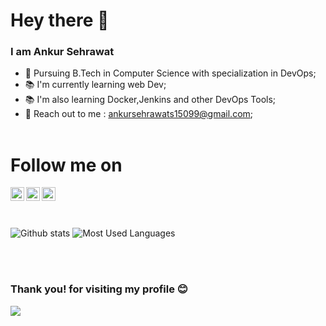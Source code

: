 # Hey there 👋

### I am Ankur Sehrawat

- 💸 Pursuing B.Tech in Computer Science with specialization in DevOps;
- 📚 I'm currently learning web Dev;
- 📚 I'm also learning Docker,Jenkins and other DevOps Tools;
- 📩 Reach out to me : ankursehrawats15099@gmail.com;
  <br>
  <br>

# Follow me on

<a href="https://twitter.com/AnkurSehrawat15">
  <img align="left" alt="Twitter" width="22px" src="https://cdn.jsdelivr.net/npm/simple-icons@v3/icons/twitter.svg" />
</a>

<a href="https://www.linkedin.com/in/ankur-sehrawat-312b961a3/">
  <img align="left" alt="Linkedin" width="22px" src="https://cdn.jsdelivr.net/npm/simple-icons@v3/icons/linkedin.svg" />
</a>

<a href="https://www.instagram.com/meankursehrawat/">
  <img align="left" alt="Instagram" width="22px" src="https://cdn.jsdelivr.net/npm/simple-icons@v3/icons/instagram.svg" />
</a>
<br>

<br>

<br>

![Github stats](https://github-readme-stats.vercel.app/api?username=Ankursehrawat15&show_icons=true&theme=dark)
![Most Used Languages](https://github-readme-stats.vercel.app/api/top-langs/?username=Ankursehrawat15&layout=compact&theme=dark)

<br>

<br>

### Thank you! for visiting my profile :blush:

 <a href="https://github.com/Ankursehrawat15/github-profile-views-counter">
    <img src="https://komarev.com/ghpvc/?username=Ankursehrawat15">
</a>

